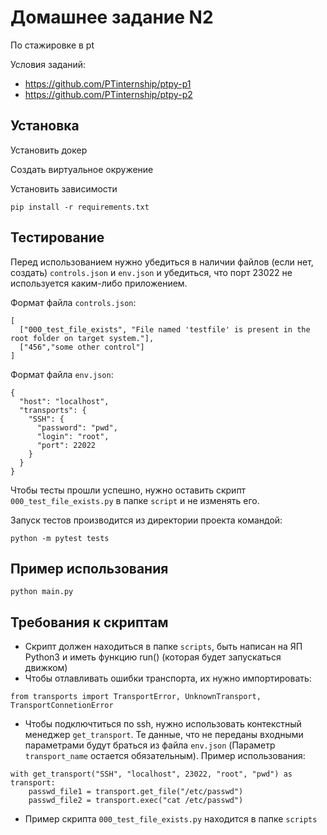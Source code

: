 Домашнее задание N2
===================
По стажировке в pt

Условия заданий:
- https://github.com/PTinternship/ptpy-p1
- https://github.com/PTinternship/ptpy-p2

Установка
---------

Установить докер

Создать виртуальное окружение

Установить зависимости
```
pip install -r requirements.txt
```

Тестирование
------------
Перед использованием нужно убедиться в наличии файлов (если нет, создать) `controls.json` и `env.json` и убедиться, 
что порт 23022 не используется каким-либо приложением.

Формат файла `controls.json`:
```
[
  ["000_test_file_exists", "File named 'testfile' is present in the root folder on target system."],
  ["456","some other control"]
]
```

Формат файла `env.json`:
```
{
  "host": "localhost",
  "transports": {
    "SSH": {
      "password": "pwd",
      "login": "root",
      "port": 22022
    }
  }
}
```

Чтобы тесты прошли успешно, нужно оставить скрипт `000_test_file_exists.py` в папке `script` и не изменять его.

Запуск тестов производится из директории проекта командой:
```
python -m pytest tests
```

Пример использования
--------------------
```
python main.py
```

Требования к скриптам
---------------------
- Скрипт должен находиться в папке `scripts`, быть написан на ЯП Python3 и иметь функцию run() (которая будет запускаться движком)
- Чтобы отлавливать ошибки транспорта, их нужно импортировать:
```
from transports import TransportError, UnknownTransport, TransportConnetionError
```
- Чтобы подключтиться по ssh, нужно использовать контекстный менеджер `get_transport`. Те данные, что не переданы 
  входными параметрами будут браться из файла `env.json` (Параметр `transport_name` остается обязательным). 
  Пример использования:
```
with get_transport("SSH", "localhost", 23022, "root", "pwd") as transport:
    passwd_file1 = transport.get_file("/etc/passwd")
    passwd_file2 = transport.exec("cat /etc/passwd")
``` 
  
- Пример скрипта `000_test_file_exists.py` находится в папке `scripts`
  